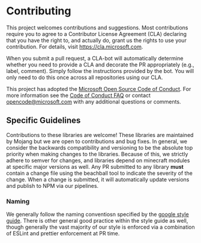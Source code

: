 # Contributing

This project welcomes contributions and suggestions. Most contributions require you to
agree to a Contributor License Agreement (CLA) declaring that you have the right to,
and actually do, grant us the rights to use your contribution. For details, visit
https://cla.microsoft.com.

When you submit a pull request, a CLA-bot will automatically determine whether you need
to provide a CLA and decorate the PR appropriately (e.g., label, comment). Simply follow the
instructions provided by the bot. You will only need to do this once across all repositories using our CLA.

This project has adopted the [Microsoft Open Source Code of Conduct](https://opensource.microsoft.com/codeofconduct/).
For more information see the [Code of Conduct FAQ](https://opensource.microsoft.com/codeofconduct/faq/)
or contact [opencode@microsoft.com](mailto:opencode@microsoft.com) with any additional questions or comments.

## Specific Guidelines

Contributions to these libraries are welcome! These libraries are maintained by Mojang but we are open to contributions and bug fixes. In general, we consider the backwards compatibility and versioning to be the absolute top priority when making changes to the libraries. Because of this, we strictly adhere to semver for changes, and libraries depend on minecraft modules at specific major versions as well. Any PR submitted to any library **must** contain a change file using the beachball tool to indicate the severity of the change. When a change is submitted, it will automatically update versions and publish to NPM via our pipelines.

### Naming

We generally follow the naming conventiosn specified by the [google style guide](https://google.github.io/styleguide/jsguide.html#naming). There is other general good practice within the style guide as well, though generally the vast majority of our style is enforced via a combination of ESLint and prettier enforcement at PR time.